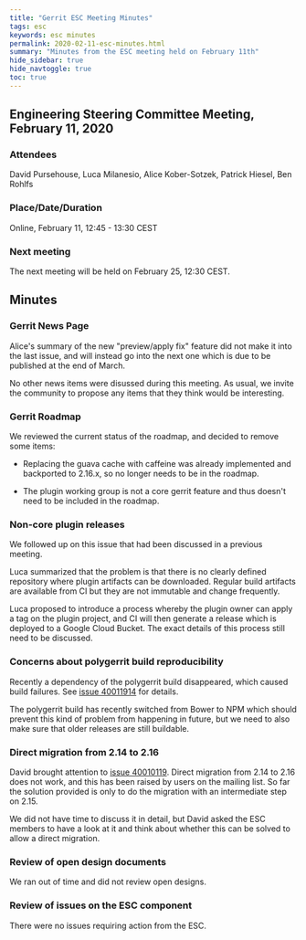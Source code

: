 ```yaml
---
title: "Gerrit ESC Meeting Minutes"
tags: esc
keywords: esc minutes
permalink: 2020-02-11-esc-minutes.html
summary: "Minutes from the ESC meeting held on February 11th"
hide_sidebar: true
hide_navtoggle: true
toc: true
---
```


## Engineering Steering Committee Meeting, February 11, 2020

### Attendees

David Pursehouse, Luca Milanesio, Alice Kober-Sotzek, Patrick Hiesel, Ben Rohlfs

### Place/Date/Duration

Online, February 11, 12:45 - 13:30 CEST

### Next meeting

The next meeting will be held on February 25, 12:30 CEST.

## Minutes

### Gerrit News Page

Alice's summary of the new "preview/apply fix" feature did not make it
into the last issue, and will instead go into the next one which is due
to be published at the end of March.

No other news items were disussed during this meeting. As usual, we invite
the community to propose any items that they think would be interesting.

### Gerrit Roadmap

We reviewed the current status of the roadmap, and decided to remove some
items:

- Replacing the guava cache with caffeine was already implemented and
backported to 2.16.x, so no longer needs to be in the roadmap.

- The plugin working group is not a core gerrit feature and thus doesn't
need to be included in the roadmap.

### Non-core plugin releases

We followed up on this issue that had been discussed in a previous meeting.

Luca summarized that the problem is that there is no clearly defined
repository where plugin artifacts can be downloaded. Regular build artifacts
are available from CI but they are not immutable and change frequently.

Luca proposed to introduce a process whereby the plugin owner can apply a
tag on the plugin project, and CI will then generate a release which is
deployed to a Google Cloud Bucket. The exact details of this process
still need to be discussed.

### Concerns about polygerrit build reproducibility

Recently a dependency of the polygerrit build disappeared, which caused
build failures. See [issue 40011914](https://issues.gerritcodereview.com/issues/40011914)
for details.

The polygerrit build has recently switched from Bower to NPM which should
prevent this kind of problem from happening in future, but we need to also
make sure that older releases are still buildable.

### Direct migration from 2.14 to 2.16

David brought attention to [issue 40010119](https://issues.gerritcodereview.com/issues/40010119).
Direct migration from 2.14 to 2.16 does not work, and this has been raised
by users on the mailing list. So far the solution provided is only to do the
migration with an intermediate step on 2.15.

We did not have time to discuss it in detail, but David asked the ESC members
to have a look at it and think about whether this can be solved to allow a
direct migration.

### Review of open design documents

We ran out of time and did not review open designs.

### Review of issues on the ESC component

There were no issues requiring action from the ESC.
